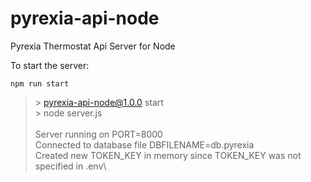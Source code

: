 # pyrexia-api-node
Pyrexia Thermostat Api Server for Node

To start the server:

```
npm run start
```

>\> pyrexia-api-node@1.0.0 start\
>\> node server.js\
>\
> Server running on PORT=8000\
> Connected to database file DBFILENAME=db.pyrexia\
> Created new TOKEN_KEY in memory since TOKEN_KEY was not specified in .env\

